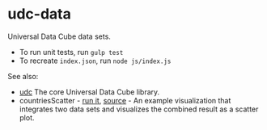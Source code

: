 udc-data
========

Universal Data Cube data sets.

 * To run unit tests, run `gulp test`
 * To recreate `index.json`, run `node js/index.js`

See also:

 * [udc](https://github.com/curran/udc) The core Universal Data Cube library.
 * countriesScatter - [run it](http://curran.github.io/examples/countriesScatter/v1/), [source](https://github.com/curran/examples/tree/gh-pages/countriesScatter/v1) - An example visualization that integrates two data sets and visualizes the combined result as a scatter plot.
